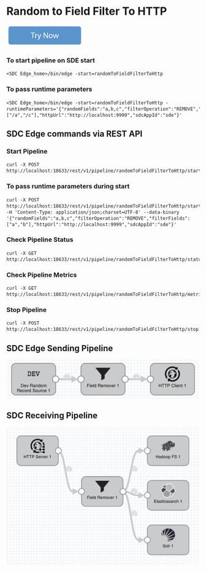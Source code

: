 # Random to Field Filter To HTTP

[![Try Now](../trynow.png)](http://localhost:18630?pipelineTitle=randomToFieldFilterToHttp&importPipelineFromUrl=https://raw.githubusercontent.com/streamsets/datacollector-edge/master/resources/samplePipelines/randomToFieldFilterToHttp/pipeline.json)

### To start pipeline on SDE start

    <SDC Edge_home>/bin/edge -start=randomToFieldFilterToHttp

### To pass runtime parameters

    <SDC Edge_home>/bin/edge -start=randomToFieldFilterToHttp -runtimeParameters='{"randomFields":"a,b,c","filterOperation":"REMOVE","filterFields":["/a","/c"],"httpUrl":"http://localhost:9999","sdcAppId":"sde"}'


## SDC Edge commands via REST API

### Start Pipeline
    curl -X POST http://localhost:18633/rest/v1/pipeline/randomToFieldFilterToHttp/start

### To pass runtime parameters during start
    curl -X POST http://localhost:18633/rest/v1/pipeline/randomToFieldFilterToHttp/start -H 'Content-Type: application/json;charset=UTF-8' --data-binary '{"randomFields":"a,b,c","filterOperation":"REMOVE","filterFields":["a","b"],"httpUrl":"http://localhost:9999","sdcAppId":"sde"}'

### Check Pipeline Status
    curl -X GET http://localhost:18633/rest/v1/pipeline/randomToFieldFilterToHttp/status

### Check Pipeline Metrics
    curl -X GET http://localhost:18633/rest/v1/pipeline/randomToFieldFilterToHttp/metrics

### Stop Pipeline
    curl -X POST http://localhost:18633/rest/v1/pipeline/randomToFieldFilterToHttp/stop


## SDC Edge Sending Pipeline

![Image of SDC Edge Sending Pipeline](edge.png)


## SDC Receiving Pipeline

![Image of SDC Receiving Pipeline](sdchttp.png)
